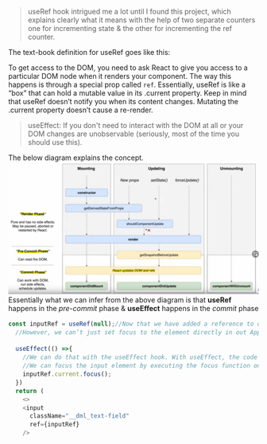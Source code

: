 >useRef hook intrigued me a lot until I found this project, which explains clearly what it means with the help of two separate counters one for incrementing state
& the other for incrementing the ref counter.

The text-book definition for useRef goes like this:

To get access to the DOM, you need to ask React to give you access to a particular DOM node when it renders your component. The way this happens is
through a special prop called `ref`. Essentially, useRef is like a “box” that can hold a mutable value in its .current property.
Keep in mind that useRef doesn’t notify you when its content changes. Mutating the .current property doesn’t cause a re-render.

>useEffect: If you don't need to interact with the DOM at all or your DOM changes are unobservable (seriously, most of the time you should use this).

The below diagram explains the concept. 
![Alt Text](https://github.com/venky4c/react-useref/blob/master/src/ReactLifeCycle.jpg)
Essentially what we can infer from the above diagram is that **useRef** happens in the *pre-commit* phase & **useEffect** happens in the *commit* phase

```javascript
const inputRef = useRef(null);//Now that we have added a reference to our input element, we can use that reference to set focus.
  //However, we can’t just set focus to the element directly in out App function. We have to wait until the rendering has completed.

  useEffect(() =>{
    //We can do that with the useEffect hook. With useEffect, the code inside will run after the component has rendered. 
    //We can focus the input element by executing the focus function on the current object.
    inputRef.current.focus();
  })
  return (
    <>
    <input
      className="__dml_text-field"
      ref={inputRef}      
    />
```
